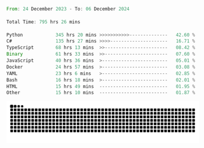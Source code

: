 <!--START_SECTION:waka-->

```rust
From: 24 December 2023 - To: 06 December 2024

Total Time: 795 hrs 26 mins

Python            345 hrs 20 mins >>>>>>>>>>>--------------   42.60 %
C#                135 hrs 27 mins >>>>---------------------   16.71 %
TypeScript        68 hrs 13 mins  >>-----------------------   08.42 %
Binary            61 hrs 33 mins  >>-----------------------   07.60 %
JavaScript        40 hrs 36 mins  >------------------------   05.01 %
Docker            24 hrs 57 mins  >------------------------   03.08 %
YAML              23 hrs 6 mins   >------------------------   02.85 %
Bash              16 hrs 18 mins  >------------------------   02.01 %
HTML              15 hrs 49 mins  -------------------------   01.95 %
Other             15 hrs 10 mins  -------------------------   01.87 %
```

<!--END_SECTION:waka-->


<picture>
  <source media="(prefers-color-scheme: dark)" srcset="https://raw.githubusercontent.com/jeerawut97/jeerawut97/output/github-contribution-grid-snake.svg">
  <img alt="github contribution grid snake animation" src="https://raw.githubusercontent.com/jeerawut97/jeerawut97/output/github-contribution-grid-snake.svg">
</picture>
